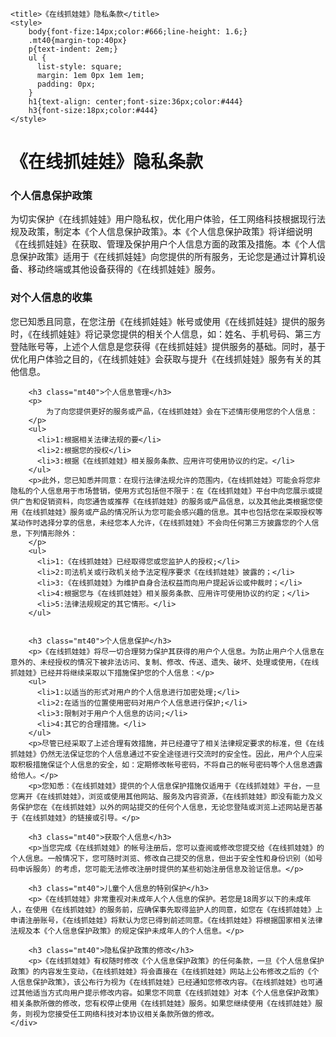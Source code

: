 

<!DOCTYPE html>
<html>
  <head>
    <meta charset="utf-8" />
    <meta name="format-detection" content="telephone=no" />
    <meta name="viewport" content="user-scalable=no, initial-scale=1, maximum-scale=1, minimum-scale=1, width=device-width" />

    <title>《在线抓娃娃》隐私条款</title>
    <style>
        body{font-fize:14px;color:#666;line-height: 1.6;}
        .mt40{margin-top:40px}
        p{text-indent: 2em;}
        ul {
          list-style: square;
          margin: 1em 0px 1em 1em;
          padding: 0px;
        }
        h1{text-align: center;font-size:36px;color:#444}
        h3{font-size:18px;color:#444}
    </style>
  </head>
  <body>
    <div class="privacy-term">
        <h1>《在线抓娃娃》隐私条款</h1>
        <h3 class="mt40">个人信息保护政策</h3>
        <p>为切实保护《在线抓娃娃》用户隐私权，优化用户体验，任工网络科技根据现行法规及政策，制定本《个人信息保护政策》。本《个人信息保护政策》将详细说明《在线抓娃娃》在获取、管理及保护用户个人信息方面的政策及措施。本《个人信息保护政策》适用于《在线抓娃娃》向您提供的所有服务，无论您是通过计算机设备、移动终端或其他设备获得的《在线抓娃娃》服务。
        </p>
        <h3 class="mt40">对个人信息的收集</h3>
        <p>
            您已知悉且同意，在您注册《在线抓娃娃》帐号或使用《在线抓娃娃》提供的服务时，《在线抓娃娃》将记录您提供的相关个人信息，如：姓名、手机号码、第三方登陆账号等，上述个人信息是您获得《在线抓娃娃》提供服务的基础。同时，基于优化用户体验之目的，《在线抓娃娃》会获取与提升《在线抓娃娃》服务有关的其他信息。
        </p>

        <h3 class="mt40">个人信息管理</h3>
        <p>
            为了向您提供更好的服务或产品，《在线抓娃娃》会在下述情形使用您的个人信息：
        </p>
        <ul>
          <li>1:根据相关法律法规的要</li>
          <li>2:根据您的授权</li>
          <li>3:根据《在线抓娃娃》相关服务条款、应用许可使用协议的约定。</li>
        </ul>
        <p>此外，您已知悉并同意：在现行法律法规允许的范围内，《在线抓娃娃》可能会将您非隐私的个人信息用于市场营销，使用方式包括但不限于：在《在线抓娃娃》平台中向您展示或提供广告和促销资料，向您通告或推荐《在线抓娃娃》的服务或产品信息，以及其他此类根据您使用《在线抓娃娃》服务或产品的情况所认为您可能会感兴趣的信息。其中也包括您在采取授权等某动作时选择分享的信息，未经您本人允许，《在线抓娃娃》不会向任何第三方披露您的个人信息，下列情形除外：
        </p>
        <ul>
          <li>1:《在线抓娃娃》已经取得您或您监护人的授权;</li>
          <li>2:司法机关或行政机关给予法定程序要求《在线抓娃娃》披露的；</li>
          <li>3:《在线抓娃娃》为维护自身合法权益而向用户提起诉讼或仲裁时；</li>
          <li>4:根据您与《在线抓娃娃》相关服务条款、应用许可使用协议的约定；</li>
          <li>5:法律法规规定的其它情形。</li>
        </ul>


        <h3 class="mt40">个人信息保护</h3>
        <p>《在线抓娃娃》将尽一切合理努力保护其获得的用户个人信息。为防止用户个人信息在意外的、未经授权的情况下被非法访问、复制、修改、传送、遗失、破坏、处理或使用，《在线抓娃娃》已经并将继续采取以下措施保护您的个人信息：</p>
        <ul>
          <li>1:以适当的形式对用户的个人信息进行加密处理;</li>
          <li>2:在适当的位置使用密码对用户个人信息进行保护;</li>
          <li>3:限制对于用户个人信息的访问;</li>
          <li>4:其它的合理措施。</li>
        </ul>
        <p>尽管已经采取了上述合理有效措施，并已经遵守了相关法律规定要求的标准，但《在线抓娃娃》仍然无法保证您的个人信息通过不安全途径进行交流时的安全性。因此，用户个人应采取积极措施保证个人信息的安全，如：定期修改帐号密码，不将自己的帐号密码等个人信息透露给他人。</p>
        <p>您知悉：《在线抓娃娃》提供的个人信息保护措施仅适用于《在线抓娃娃》平台，一旦您离开《在线抓娃娃》，浏览或使用其他网站、服务及内容资源，《在线抓娃娃》即没有能力及义务保护您在《在线抓娃娃》以外的网站提交的任何个人信息，无论您登陆或浏览上述网站是否基于《在线抓娃娃》的链接或引导。</p>

        <h3 class="mt40">获取个人信息</h3>
        <p>当您完成《在线抓娃娃》的帐号注册后，您可以查阅或修改您提交给《在线抓娃娃》的个人信息。一般情况下，您可随时浏览、修改自己提交的信息，但出于安全性和身份识别（如号码申诉服务）的考虑，您可能无法修改注册时提供的某些初始注册信息及验证信息。</p>
     
        <h3 class="mt40">儿童个人信息的特别保护</h3>
        <p>《在线抓娃娃》非常重视对未成年人个人信息的保护。若您是18周岁以下的未成年人，在使用《在线抓娃娃》的服务前，应确保事先取得监护人的同意，如您在《在线抓娃娃》上申请注册账号，《在线抓娃娃》将默认为您已得到前述同意。《在线抓娃娃》将根据国家相关法律法规及本《个人信息保护政策》的规定保护未成年人的个人信息。</p>
     
        <h3 class="mt40">隐私保护政策的修改</h3>
        <p>《在线抓娃娃》有权随时修改《个人信息保护政策》的任何条款，一旦《个人信息保护政策》的内容发生变动，《在线抓娃娃》将会直接在《在线抓娃娃》网站上公布修改之后的《个人信息保护政策》，该公布行为视为《在线抓娃娃》已经通知您修改内容。《在线抓娃娃》也可通过其他适当方式向用户提示修改内容。如果您不同意《在线抓娃娃》对本《个人信息保护政策》相关条款所做的修改，您有权停止使用《在线抓娃娃》服务。如果您继续使用《在线抓娃娃》服务，则视为您接受任工网络科技对本协议相关条款所做的修改。
    </div>
  </body>
</html>
